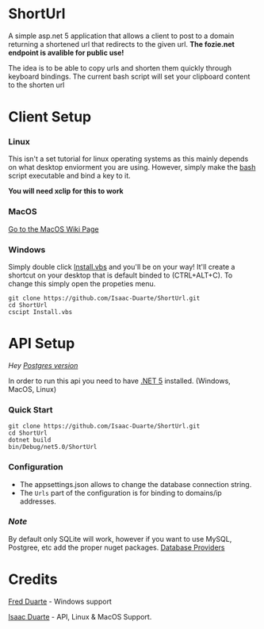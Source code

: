 # ShortUrl
A simple asp.net 5 application that allows a client to post to a domain returning a shortened url that redirects to the given url. **The fozie.net endpoint is avalible for public use!**

The idea is to be able to copy urls and shorten them quickly through keyboard bindings. The current bash script will set your clipboard content to the shorten url

# Client Setup

### Linux
This isn't a set tutorial for linux operating systems as this mainly depends on what desktop enviorment you are using. However, simply make the [bash](ShortUrl.sh) script executable and bind a key to it.

**You will need xclip for this to work**  

### MacOS
[Go to the MacOS Wiki Page](https://github.com/Isaac-Duarte/ShortUrl/wiki/MacOS-Setup)

### Windows
Simply double click [Install.vbs](Install.vbs) and you'll be on your way! It'll create a shortcut on your desktop that is default binded to (CTRL+ALT+C). To change this simply open the propeties menu.

```
git clone https://github.com/Isaac-Duarte/ShortUrl.git
cd ShortUrl
cscipt Install.vbs
```


# API Setup
*Hey [Postgres version](https://fozie.net/evQYP)*

In order to run this api you need to have [.NET 5](https://dotnet.microsoft.com/download/dotnet/5.0) installed. (Windows, MacOS, Linux)

### Quick Start
```
git clone https://github.com/Isaac-Duarte/ShortUrl.git
cd ShortUrl
dotnet build
bin/Debug/net5.0/ShortUrl
```

### Configuration
* The appsettings.json allows to change the database connection string.
* The `Urls` part of the configuration is for binding to domains/ip addresses.
 
### *Note*
By default only SQLite will work, however if you want to use MySQL, Postgree, etc add the proper nuget packages. [Database Providers](https://docs.microsoft.com/en-us/ef/core/providers/?tabs=dotnet-core-cli)

# Credits
[Fred Duarte](https://github.com/msft-fduarte) - Windows support

[Isaac Duarte](https://github.com/Isaac-Duarte) - API, Linux & MacOS Support. 
